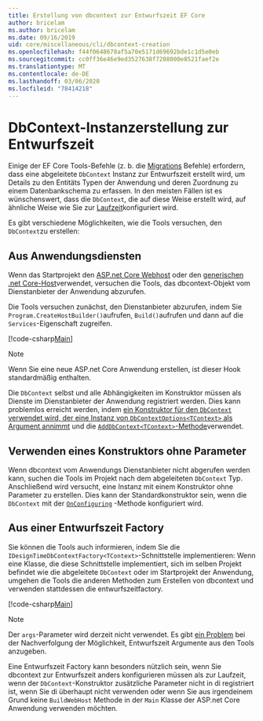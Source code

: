 ```yaml
---
title: Erstellung von dbcontext zur Entwurfszeit EF Core
author: bricelam
ms.author: bricelam
ms.date: 09/16/2019
uid: core/miscellaneous/cli/dbcontext-creation
ms.openlocfilehash: f44f0648678af5a70e5171d69692bde1c1d5e0eb
ms.sourcegitcommit: cc0ff36e46e9ed3527638f7208000e8521faef2e
ms.translationtype: MT
ms.contentlocale: de-DE
ms.lasthandoff: 03/06/2020
ms.locfileid: "78414218"
---
```

# <a name="design-time-dbcontext-creation"></a>DbContext-Instanzerstellung zur Entwurfszeit

Einige der EF Core Tools-Befehle (z. b. die [Migrations][1] Befehle) erfordern, dass eine abgeleitete `DbContext` Instanz zur Entwurfszeit erstellt wird, um Details zu den Entitäts Typen der Anwendung und deren Zuordnung zu einem Datenbankschema zu erfassen. In den meisten Fällen ist es wünschenswert, dass die `DbContext`, die auf diese Weise erstellt wird, auf ähnliche Weise wie Sie zur [Laufzeit][2]konfiguriert wird.

Es gibt verschiedene Möglichkeiten, wie die Tools versuchen, den `DbContext`zu erstellen:

## <a name="from-application-services"></a>Aus Anwendungsdiensten

Wenn das Startprojekt den [ASP.net Core Webhost][3] oder den [generischen .net Core-Host][4]verwendet, versuchen die Tools, das dbcontext-Objekt vom Dienstanbieter der Anwendung abzurufen.

Die Tools versuchen zunächst, den Dienstanbieter abzurufen, indem Sie `Program.CreateHostBuilder()`aufrufen, `Build()`aufrufen und dann auf die `Services`-Eigenschaft zugreifen.

[!code-csharp[Main](../../../../samples/core/Miscellaneous/CommandLine/ApplicationService.cs)]

> [!NOTE]
> Wenn Sie eine neue ASP.net Core Anwendung erstellen, ist dieser Hook standardmäßig enthalten.

Die `DbContext` selbst und alle Abhängigkeiten im Konstruktor müssen als Dienste im Dienstanbieter der Anwendung registriert werden. Dies kann problemlos erreicht werden, indem [ein Konstruktor für den `DbContext` verwendet wird, der eine Instanz von `DbContextOptions<TContext>` als Argument annimmt][5] und die [`AddDbContext<TContext>`-Methode][6]verwendet.

## <a name="using-a-constructor-with-no-parameters"></a>Verwenden eines Konstruktors ohne Parameter

Wenn dbcontext vom Anwendungs Dienstanbieter nicht abgerufen werden kann, suchen die Tools im Projekt nach dem abgeleiteten `DbContext` Typ. Anschließend wird versucht, eine Instanz mit einem Konstruktor ohne Parameter zu erstellen. Dies kann der Standardkonstruktor sein, wenn die `DbContext` mit der [`OnConfiguring`][7] -Methode konfiguriert wird.

## <a name="from-a-design-time-factory"></a>Aus einer Entwurfszeit Factory

Sie können die Tools auch informieren, indem Sie die `IDesignTimeDbContextFactory<TContext>`-Schnittstelle implementieren: Wenn eine Klasse, die diese Schnittstelle implementiert, sich im selben Projekt befindet wie die abgeleitete `DbContext` oder im Startprojekt der Anwendung, umgehen die Tools die anderen Methoden zum Erstellen von dbcontext und verwenden stattdessen die entwurfszeitfactory.

[!code-csharp[Main](../../../../samples/core/Miscellaneous/CommandLine/BloggingContextFactory.cs)]

> [!NOTE]
> Der `args`-Parameter wird derzeit nicht verwendet. Es gibt [ein Problem][8] bei der Nachverfolgung der Möglichkeit, Entwurfszeit Argumente aus den Tools anzugeben.

Eine Entwurfszeit Factory kann besonders nützlich sein, wenn Sie dbcontext zur Entwurfszeit anders konfigurieren müssen als zur Laufzeit, wenn der `DbContext`-Konstruktor zusätzliche Parameter nicht in di registriert ist, wenn Sie di überhaupt nicht verwenden oder wenn Sie aus irgendeinem Grund keine `BuildWebHost` Methode in der `Main` Klasse der ASP.net Core Anwendung verwenden möchten.

  [1]: xref:core/managing-schemas/migrations/index
  [2]: xref:core/miscellaneous/configuring-dbcontext
  [3]: /aspnet/core/fundamentals/host/web-host
  [4]: /aspnet/core/fundamentals/host/generic-host
  [5]: xref:core/miscellaneous/configuring-dbcontext#constructor-argument
  [6]: xref:core/miscellaneous/configuring-dbcontext#using-dbcontext-with-dependency-injection
  [7]: xref:core/miscellaneous/configuring-dbcontext#onconfiguring
  [8]: https://github.com/aspnet/EntityFrameworkCore/issues/8332
